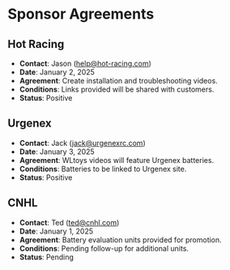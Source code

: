 # Sponsor Agreements

## Hot Racing
- **Contact**: Jason (help@hot-racing.com)
- **Date**: January 2, 2025
- **Agreement**: Create installation and troubleshooting videos.
- **Conditions**: Links provided will be shared with customers.
- **Status**: Positive

## Urgenex
- **Contact**: Jack (jack@urgenexrc.com)
- **Date**: January 3, 2025
- **Agreement**: WLtoys videos will feature Urgenex batteries.
- **Conditions**: Batteries to be linked to Urgenex site.
- **Status**: Positive

## CNHL
- **Contact**: Ted (ted@cnhl.com)
- **Date**: January 1, 2025
- **Agreement**: Battery evaluation units provided for promotion.
- **Conditions**: Pending follow-up for additional units.
- **Status**: Pending

